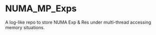 # NUMA_MP_Exps

A log-like repo to store NUMA Exp & Res under multi-thread accessing memory situations.
